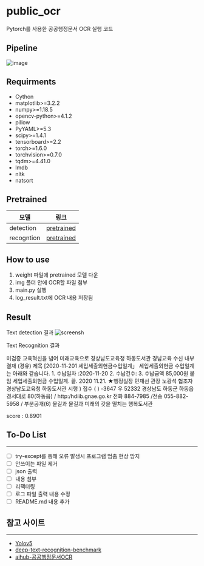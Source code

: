 # public_ocr


Pytorch를 사용한 공공행정문서 OCR 실행 코드
## Pipeline


![image](https://user-images.githubusercontent.com/46219219/150891274-467d1d04-d53b-47ce-88f5-52d1abe523bd.png)

## Requirments
- Cython
- matplotlib>=3.2.2
- numpy>=1.18.5
- opencv-python>=4.1.2
- pillow
- PyYAML>=5.3
- scipy>=1.4.1
- tensorboard>=2.2
- torch>=1.6.0
- torchvision>=0.7.0
- tqdm>=4.41.0
- lmdb
- nltk
- natsort

## Pretrained
|모델|링크|
|------|---|
|detection|[pretrained](https://o365hansung-my.sharepoint.com/:f:/g/personal/gs3071_hansung_edu/EtufZdMj9hpLmAnCHh0ixaoBoG7mg6fevtvETi_jMBdm_g?e=cIgwTg)|
|recogntion|[pretrained](https://o365hansung-my.sharepoint.com/:f:/g/personal/gs3071_hansung_edu/Em0UPM2e_m9KmwQEbLeSeJ8BEWI43ewudS6sKgoMAf46Lg?e=nDWQRI)|


## How to use
1. weight 파일에 pretrained 모델 다운
2. img 폴더 안에 OCR할 파일 첨부
3. main.py 실행
4. log_result.txt에 OCR 내용 저장됨

## Result
Text detection 결과
![screensh](./yolo/1.jpg)

Text Recognition 결과

                    
미검증 교육혁신을 념어 미래교육으로 경상남도교육청 하동도서관  경남교육 수신 내부결재 (경유) 제목 [2020-11-201 세입세출외현금수입일계」 세입세출외현금 수입일계는 아래와 같습니다. 1. 수납일자 :2020-11-20 2. 수납건수: 3. 수납금액 85,000원 붙임 세입세출외현금 수입일계. 끝. 2020 11.21. ★행정실장 민재선 관장 노광석 협조자 경상남도교육청 하동도서관 시행 ) 접수 ( ) -3647 우 52332 경상남도 하동군 하동읍 경서대로 80(하동읍) / http:/hdiib.gnae.go.kr 전화 884-7985 /전송 055-882-5958 / 부분공개(6) 물길과 물길과 미래의 갖을 멸치는 행복도서관

score : 0.8901


## To-Do List

---
- [ ] try-except를 통해 오류 발생시 프로그램 멈춤 현상 방지
- [ ] 안쓰이는 파일 제거
- [ ] json 출력
- [ ] 내용 첨부
- [ ] 리팩터링
- [ ] 로그 파일 출력 내용 수정
- [ ] README.md 내용 추가

## 참고 사이트

---
- [Yolov5](https://github.com/ultralytics/yolov5)
- [deep-text-recognition-benchmark](https://github.com/clovaai/deep-text-recognition-benchmark)
- [aihub-공공행정문서OCR](https://aihub.or.kr/aidata/30724)